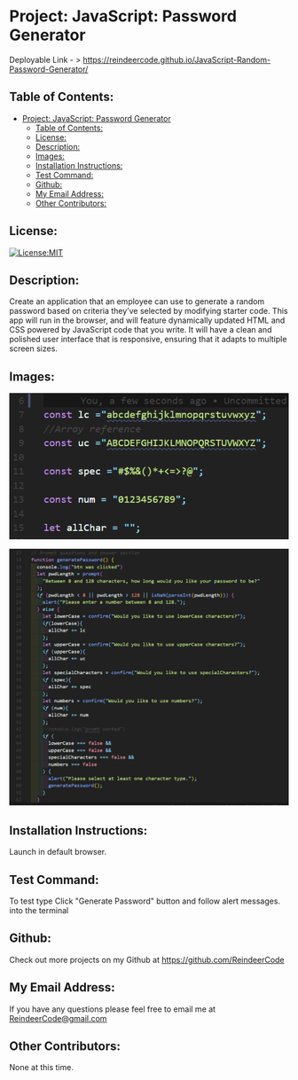 # Project: JavaScript: Password Generator

  Deployable Link - >  https://reindeercode.github.io/JavaScript-Random-Password-Generator/


## Table of Contents: 
- [Project: JavaScript: Password Generator](#project-javascript-password-generator)
  - [Table of Contents:](#table-of-contents)
  - [License:](#license)
  - [Description:](#description)
  - [Images:](#images)
  - [Installation Instructions:](#installation-instructions)
  - [Test Command:](#test-command)
  - [Github:](#github)
  - [My Email Address:](#my-email-address)
  - [Other Contributors:](#other-contributors)

## License:
[![License:MIT](https://img.shields.io/badge/License-MIT-yellow.svg)](https://opensource.org/licenses/MIT)

## Description:
Create an application that an employee can use to generate a random password based on criteria they’ve selected by modifying starter code. This app will run in the browser, and will feature dynamically updated HTML and CSS powered by JavaScript code that you write. It will have a clean and polished user interface that is responsive, ensuring that it adapts to multiple screen sizes.

## Images:
![Project Screenshot](./assets/strings.png)

![Project Screenshot](./assets/promts.png)


## Installation Instructions: 
Launch in default browser.

## Test Command: 
To test type Click "Generate Password" button and follow alert messages. into the terminal

## Github: 
Check out more projects on my Github at https://github.com/ReindeerCode

## My Email Address:
If you have any questions please feel free to email me at ReindeerCode@gmail.com

## Other Contributors:
None at this time.

